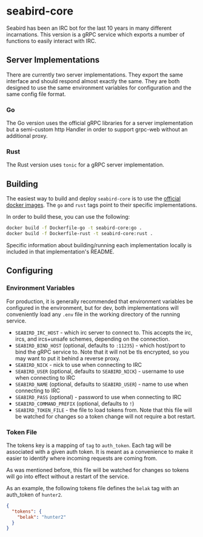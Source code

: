 # seabird-core

Seabird has been an IRC bot for the last 10 years in many different
incarnations. This version is a gRPC service which exports a number of functions
to easily interact with IRC.

## Server Implementations

There are currently two server implementations. They export the same interface
and should respond almost exactly the same. They are both designed to use the
same environment variables for configuration and the same config file format.

### Go

The Go version uses the official gRPC libraries for a server implementation but
a semi-custom http Handler in order to support grpc-web without an additional
proxy.

### Rust

The Rust version uses `tonic` for a gRPC server implementation.

## Building

The easiest way to build and deploy `seabird-core` is to use the [official
docker images](https://hub.docker.com/r/belak/seabird-core). The `go` and `rust`
tags point to their specific implementations.

In order to build these, you can use the following:

```sh
docker build -f Dockerfile-go -t seabird-core:go .
docker build -f Dockerfile-rust -t seabird-core:rust .
```

Specific information about building/running each implementation locally is
included in that implementation's README.

## Configuring

### Environment Variables

For production, it is generally recommended that environment variables be
configured in the environment, but for dev, both implementations will
conveniently load any `.env` file in the working directory of the running
service.

- `SEABIRD_IRC_HOST` - which irc server to connect to. This accepts the irc,
  ircs, and ircs+unsafe schemes, depending on the connection.
- `SEABIRD_BIND_HOST` (optional, defaults to `:11235`) - which host/port to bind
  the gRPC service to. Note that it will not be tls encrypted, so you may want
  to put it behind a reverse proxy.
- `SEABIRD_NICK` - nick to use when connecting to IRC
- `SEABIRD_USER` (optional, defaults to `SEABIRD_NICK`) - username to use when connecting to IRC
- `SEABIRD_NAME` (optional, defaults to `SEABIRD_USER`) - name to use when connecting to IRC
- `SEABIRD_PASS` (optional) - password to use when connecting to IRC
- `SEABIRD_COMMAND_PREFIX` (optional, defaults to `!`)
- `SEABIRD_TOKEN_FILE` - the file to load tokens from. Note that this file will
  be watched for changes so a token change will not require a bot restart.

### Token File

The tokens key is a mapping of `tag` to `auth_token`. Each tag will be
associated with a given auth token. It is meant as a convenience to make it
easier to identify where incoming requests are coming from.

As was mentioned before, this file will be watched for changes so tokens will go
into effect without a restart of the service.

As an example, the following tokens file defines the `belak` tag with an
auth_token of `hunter2`.

```json
{
  "tokens": {
    "belak": "hunter2"
  }
}
```
